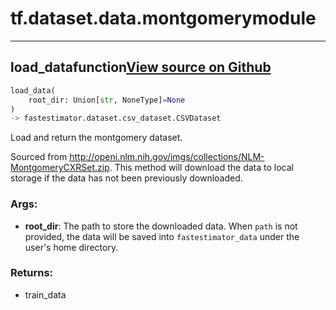 # tf.dataset.data.montgomery<span class="tag">module</span>

---

## load_data<span class="tag">function</span><a class="sourcelink" href=https://github.com/fastestimator/fastestimator/blob/r1.0/fastestimator/dataset/data/montgomery.py/#L30-L79>View source on Github</a>
```python
load_data(
	root_dir: Union[str, NoneType]=None
)
-> fastestimator.dataset.csv_dataset.CSVDataset
```
Load and return the montgomery dataset.

Sourced from http://openi.nlm.nih.gov/imgs/collections/NLM-MontgomeryCXRSet.zip. This method will download the data
    to local storage if the data has not been previously downloaded.


<h3>Args:</h3>


* **root_dir**: The path to store the downloaded data. When `path` is not provided, the data will be saved into `fastestimator_data` under the user's home directory. 

<h3>Returns:</h3>

<ul class="return-block"><li>    train_data</li></ul>

